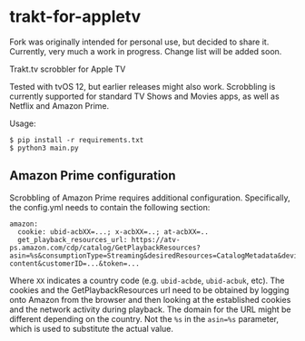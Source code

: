 # trakt-for-appletv
Fork was originally intended for personal use, but decided to share it. Currently, very much a work in progress. Change list will be added soon.

Trakt.tv scrobbler for Apple TV

Tested with tvOS 12, but earlier releases might also work. Scrobbling is currently supported for standard TV Shows and 
Movies apps, as well as Netflix and Amazon Prime.

Usage:
```
$ pip install -r requirements.txt
$ python3 main.py 
```

## Amazon Prime configuration
Scrobbling of Amazon Prime requires additional configuration. Specifically, the config.yml needs to contain the following section:
```
amazon:
  cookie: ubid-acbXX=...; x-acbXX=..; at-acbXX=..
  get_playback_resources_url: https://atv-ps.amazon.com/cdp/catalog/GetPlaybackResources?asin=%s&consumptionType=Streaming&desiredResources=CatalogMetadata&deviceID=...&deviceTypeID=...&firmware=1&resourceUsage=CacheResources&videoMaterialType=Feature&clientId=...&titleDecorationScheme=primary-content&customerID=...&token=...
```

Where `XX` indicates a country code (e.g. `ubid-acbde`, `ubid-acbuk`, etc). The cookies and the GetPlaybackResources url need to be obtained by logging onto Amazon from the browser and then looking at the established cookies and the network activity during playback. The domain for the URL might be different depending on the country. Not the `%s` in the `asin=%s` parameter, which is used to substitute the actual value.
